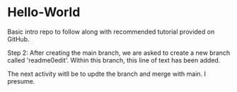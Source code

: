# Hello-World
Basic intro repo to follow along with recommended tutorial provided on GitHub.

Step 2: After creating the main branch, we are asked to create a new branch called 'readme0edit'. Within this branch, this line of text has been added. 

The next activity witll be to updte the branch and merge with main. I presume.
